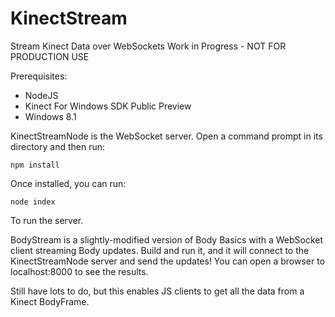 KinectStream
============

Stream Kinect Data over WebSockets
Work in Progress - NOT FOR PRODUCTION USE

Prerequisites:
* NodeJS
* Kinect For Windows SDK Public Preview
* Windows 8.1
 
KinectStreamNode is the WebSocket server. Open a command prompt in its directory and then run:
```
npm install
```
Once installed, you can run:
```
node index
```
To run the server.

BodyStream is a slightly-modified version of Body Basics with a WebSocket client streaming Body updates. Build and run it, and it will connect to the KinectStreamNode server and send the updates! You can open a browser to localhost:8000 to see the results.

Still have lots to do, but this enables JS clients to get all the data from a Kinect BodyFrame.
